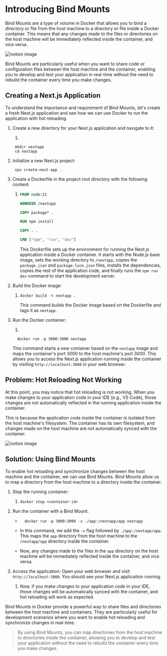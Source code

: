 
# **Introducing Bind Mounts**

Bind Mounts are a type of volume in Docker that allows you to bind a directory or file from the host machine to a directory or file inside a Docker container. This means that any changes made to the files or directories on the host machine will be immediately reflected inside the container, and vice versa.

 

![notion image](https://www.notion.so/image/https%3A%2F%2Fprod-files-secure.s3.us-west-2.amazonaws.com%2Fdd624914-6876-4b58-9694-424f7aa5e22a%2F88e52a84-4391-4225-a8e1-597f326e5201%2FUntitled.png?table=block&id=2d8bb1f6-82aa-416c-a5b7-74df85a1b70c&cache=v2)

 

Bind Mounts are particularly useful when you want to share code or configuration files between the host machine and the container, enabling you to develop and test your application in real-time without the need to rebuild the container every time you make changes.

## **Creating a Next.js Application**

To understand the importance and requirement of Bind Mounts, let's create a fresh Next.js application and see how we can use Docker to run the application with hot reloading.

1. Create a new directory for your Next.js application and navigate to it:
   
    1.
     ```
      mkdir nextapp
      cd nextapp
      ```

 

1. Initialize a new Next.js project:
   
    
     ```
      npx create-next-app .  
      ```

 

1. Create a Dockerfile in the project root directory with the following content:
   
   1. ```dockerfile
      FROM node:21
      
      WORKDIR /nextapp
      
      COPY package* .
      
      RUN npm install
      
      COPY . .
      
      CMD ["npm", "run", "dev"]
      ```
      
      This Dockerfile sets up the environment for running the Next.js application inside a Docker container. It starts with the Node.js base image, sets the working directory to `/nextapp`, copies the `package.json` and `package-lock.json` files, installs the dependencies, copies the rest of the application code, and finally runs the `npm run dev` command to start the development server.

<!--THE END-->

2. Build the Docker image:
   
   1. ```
      docker build -t nextapp .
      ```
      
      This command builds the Docker image based on the Dockerfile and tags it as `nextapp`.

<!--THE END-->

3. Run the Docker container:
   
    1. 
    
    ```
      docker run -p 3000:3000 nextapp
      ```
      
      This command starts a new container based on the `nextapp` image and maps the container's port 3000 to the host machine's port 3000. This allows you to access the Next.js application running inside the container by visiting `http://localhost:3000` in your web browser.

 

## **Problem: Hot Reloading Not Working**

At this point, you may notice that hot reloading is not working. When you make changes to your application code in your IDE (e.g., VS Code), those changes are not automatically reflected in the running application inside the container.

This is because the application code inside the container is isolated from the host machine's filesystem. The container has its own filesystem, and changes made on the host machine are not automatically synced with the container.

 

![notion image](https://www.notion.so/image/https%3A%2F%2Fprod-files-secure.s3.us-west-2.amazonaws.com%2Fdd624914-6876-4b58-9694-424f7aa5e22a%2F67a66f3e-604d-4279-95f1-f593b6bdff90%2FUntitled.png?table=block&id=493701c9-9edb-4a1a-a83a-3f67a491181e&cache=v2)

## **Solution: Using Bind Mounts**

To enable hot reloading and synchronize changes between the host machine and the container, we can use Bind Mounts. Bind Mounts allow us to map a directory from the host machine to a directory inside the container.

1. Stop the running container:
   
   1. ```
      docker stop <container-id>
      ```

<!--THE END-->

2. Run the container with a Bind Mount:
     
    - ```
        docker run -p 3000:3000 -v ./app:/nextapp/app nextapp
        ```


    - In this command, we add the `-v` flag followed by `./app:/nextapp/app`. This maps the `app` directory from the host machine to the `/nextapp/app` directory inside the container.
      
    
    - Now, any changes made to the files in the `app` directory on the host machine will be immediately reflected inside the container, and vice versa.

<!--THE END-->

3. Access the application: Open your web browser and visit `http://localhost:3000`. You should see your Next.js application running.
   
   1. Now, if you make changes to your application code in your IDE, those changes will be automatically synced with the container, and hot reloading will work as expected.

 

Bind Mounts in Docker provide a powerful way to share files and directories between the host machine and containers. They are particularly useful for development scenarios where you want to enable hot reloading and synchronize changes in real-time.

> By using Bind Mounts, you can map directories from the host machine to directories inside the container, allowing you to develop and test your application without the need to rebuild the container every time you make changes.